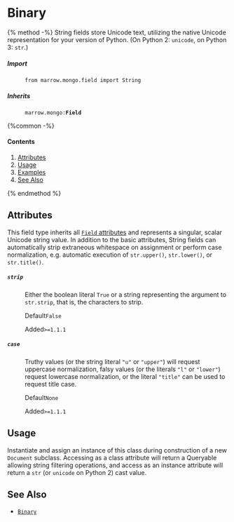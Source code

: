 # Binary

{% method -%}
String fields store Unicode text, utilizing the native Unicode representation for your version of Python.  (On Python 2: `unicode`, on Python 3: `str`.)

<dl>
	<dt><h5>Import</h5></dt><dd><p><code>from marrow.mongo.field import String</code></p></dd>
	<dt><h5>Inherits</h5></dt><dd><p><code>marrow.mongo:<strong>Field</strong></code></p></dd>
</dl>

{%common -%}

#### Contents

1. [Attributes](#attributes)
2. [Usage](#usage)
3. [Examples](#examples)
4. [See Also](#see-also)

{% endmethod %}


## Attributes

This field type inherits all [`Field` attributes](field.md#attributes) and represents a singular, scalar Unicode string
value.  In addition to the basic attributes, String fields can automatically strip extraneous whitespace on assignment
or perform case normalization, e.g. automatic execution of `str.upper()`, `str.lower()`, or `str.title()`.

<dl>
	<dt><h5><code>strip</code></h5></dt><dd>
		<p>Either the boolean literal <code>True</code> or a string representing the argument to <code>str.strip</code>, that is, the characters to strip.</p>
		<p><label>Default</label><code>False</code></p>
		<p><label>Added</label><code>&gt;=1.1.1</code></p>
	</dd><dt><h5><code>case</code></h5></dt><dd>
		<p>Truthy values (or the string literal <code>"u"</code> or <code>"upper"</code>) will request uppercase normalization, falsy values (or the literals <code>"l"</code> or <code>"lower"</code>) request lowercase normalization, or the literal <code>"title"</code> can be used to request title case.</p>
		<p><label>Default</label><code>None</code></p>
		<p><label>Added</label><code>&gt;=1.1.1</code></p>
	</dd>
</dl>


## Usage

Instantiate and assign an instance of this class during construction of a new `Document` subclass. Accessing as a class attribute will return a Queryable allowing string filtering operations, and access as an instance attribute will return a `str` (or `unicode` on Python 2) cast value.


## See Also

* [`Binary`](binary.md)


